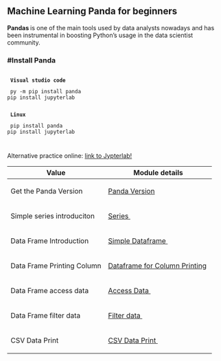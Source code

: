 <h2> Machine Learning Panda for beginners  </h2>

<b> Pandas </b> is one of the main tools used by data analysts nowadays and has been instrumental in boosting Python’s usage in the data scientist community.

<h3> #Install Panda</h3>

<div class="snippet-clipboard-content position-relative" data-snippet-clipboard-copy-content="Package configuration"><pre><code>
<b> Visual studio code </b>
<p> py -m pip install panda
pip install jupyterlab </p>
<b> Linux </b>
<p> pip install panda 
pip install jupyterlab  
</p>
</code></pre></div>

Alternative practice online: [link to Jypterlab!](https://hub.gke2.mybinder.org/user/ipython-ipython-in-depth-qm7xjaf0/notebooks/binder/Index.ipynb)


Value  | Module details
------------ | -------------
Get the Panda Version | <p><a href="https://github.com/rajkumarrt/pandas/blob/main/code/version.py"> Panda Version</a>&nbsp;</p>
Simple series introduciton | <p><a href="https://github.com/rajkumarrt/pandas/blob/main/code/series.py">Series </a>&nbsp;</p>
Data Frame Introduction | <p><a href="https://github.com/rajkumarrt/pandas/blob/main/code/simpledataframe.py"> Simple Dataframe </a>&nbsp;</p>
Data Frame Printing Column| <p><a href="https://github.com/rajkumarrt/pandas/blob/main/code/dataframewithcol.py">Dataframe for Column Printing</a>&nbsp;</p>
Data Frame access data| <p><a href="https://github.com/rajkumarrt/pandas/blob/main/code/accessdata.py">Access Data </a>&nbsp;</p>
Data Frame filter data| <p><a href="https://github.com/rajkumarrt/pandas/blob/main/code/filterdata.py"> Filter data </a>&nbsp;</p>
CSV Data Print| <p><a href="https://github.com/rajkumarrt/pandas/blob/main/code/csvdataprint.py"> CSV Data Print </a>&nbsp;</p>

